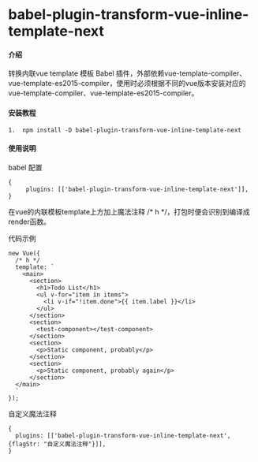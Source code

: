 # babel-plugin-transform-vue-inline-template-next

#### 介绍
转换内联vue template 模板 Babel 插件，外部依赖vue-template-compiler、vue-template-es2015-compiler，使用时必须根据不同的vue版本安装对应的vue-template-compiler、vue-template-es2015-compiler。


#### 安装教程

```
1.  npm install -D babel-plugin-transform-vue-inline-template-next
```

#### 使用说明

babel 配置
```
{
     plugins: [['babel-plugin-transform-vue-inline-template-next']],
}
```

在vue的内联模板template上方加上魔法注释 /* h */，打包时便会识别到编译成render函数。


代码示例
```
new Vue({
  /* h */
  template: `
    <main>
      <section>
        <h1>Todo List</h1>
        <ul v-for="item in items">
          <li v-if="!item.done">{{ item.label }}</li>
        </ul>
      </section>
      <section>
        <test-component></test-component>
      </section>
      <section>
        <p>Static component, probably</p>
      </section>
      <section>
        <p>Static component, probably again</p>
      </section>
  </main>
  `
});
```
自定义魔法注释
```
{
  plugins: [['babel-plugin-transform-vue-inline-template-next', {flagStr: "自定义魔法注释"}]],
}
```
